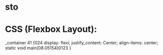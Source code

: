 # sto
# CSS (Flexbox Layout):
_container 41 {024
  display: flexi;
  justify_content: Center;
  align-items: center;
  static void main(08.05154)0123
}
